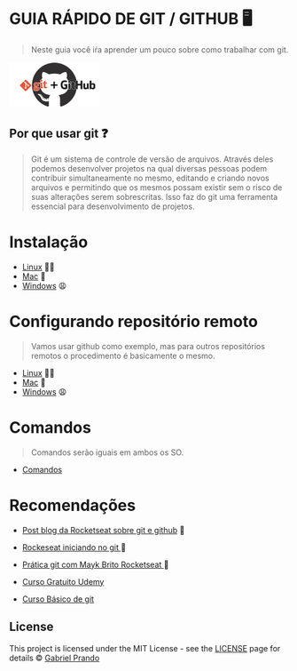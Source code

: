 # GUIA RÁPIDO DE GIT / GITHUB :desktop_computer:

> Neste guia você iŕa aprender um pouco sobre como trabalhar com git.

<img src="imgs/git-github.jpg" alt="demo" style="zoom:25%;" height="325"/>



## Por que usar git :question:

> Git é um sistema de controle de versão de arquivos. Através deles podemos desenvolver projetos na qual diversas pessoas podem contribuir simultaneamente no mesmo, editando e criando novos arquivos e permitindo que os mesmos possam existir sem o risco de suas alterações serem sobrescritas. Isso faz do git uma ferramenta essencial para desenvolvimento de projetos.



# Instalação

- [Linux](./instalacao/linux.md) :purple_heart::100:
- [Mac](./instalacao/mac.md) :money_with_wings:
- [Windows](./instalacao/windows.md) :weary:



# Configurando repositório remoto

> Vamos usar github como exemplo, mas para outros repositórios remotos o procedimento é basicamente o mesmo.

- [Linux](./configGithub/linux.md) :purple_heart::100:
- [Mac](./configGithub/mac.md) :money_with_wings:
- [Windows](./configGithub/windows.md)  :weary:



# Comandos

> Comandos serão iguais em ambos os SO.

- [Comandos]()



# Recomendações

- [Post blog da Rocketseat sobre git e github](https://blog.rocketseat.com.br/iniciando-com-git-github/) :purple_heart:

- [Rockeseat iniciando no git ](https://www.youtube.com/watch?v=MW7hrQe6aYo):purple_heart:

- [Prática git com Mayk Brito Rocketseat ](https://www.youtube.com/watch?v=2alg7MQ6_sI):purple_heart:

- [Curso Gratuito Udemy](https://www.udemy.com/course/git-e-github-para-iniciantes/)

- [Curso Básico de git](https://www.youtube.com/watch?v=WVLhm1AMeYE&list=PLInBAd9OZCzzHBJjLFZzRl6DgUmOeG3H0)

  

## License

This project is licensed under the MIT License - see the [LICENSE](https://opensource.org/licenses/MIT) page for details © [Gabriel Prando](https://github.com/gprando)

